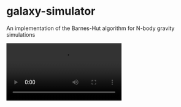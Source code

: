 # galaxy-simulator
An implementation of the Barnes-Hut algorithm for N-body gravity simulations

![Sellwood Galaxy Simulation](./animations/SellwoodGalaxy.mp4)
